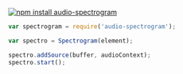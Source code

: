 [![npm install audio-spectrogram](https://nodei.co/npm/audio-spectrogram.png?mini=true)](https://nodei.co/npm/audio-spectrogram/)

```javascript
var spectrogram = require('audio-spectrogram');

var spectro = Spectrogram(element);

spectro.addSource(buffer, audioContext);
spectro.start();
```